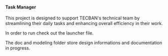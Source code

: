 #### Task Manager

This project is designed to support TECBAN's technical team by streamlining their daily tasks and enhancing overall efficiency in their work.

In order to run check out the launcher file.

The doc and modeling folder store design informations and documentation in progress.
